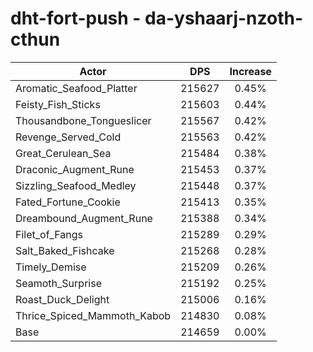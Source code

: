 # dht-fort-push - da-yshaarj-nzoth-cthun
| Actor | DPS | Increase |
|---|:---:|:---:|
|Aromatic_Seafood_Platter|215627|0.45%|
|Feisty_Fish_Sticks|215603|0.44%|
|Thousandbone_Tongueslicer|215567|0.42%|
|Revenge_Served_Cold|215563|0.42%|
|Great_Cerulean_Sea|215484|0.38%|
|Draconic_Augment_Rune|215453|0.37%|
|Sizzling_Seafood_Medley|215448|0.37%|
|Fated_Fortune_Cookie|215413|0.35%|
|Dreambound_Augment_Rune|215388|0.34%|
|Filet_of_Fangs|215289|0.29%|
|Salt_Baked_Fishcake|215268|0.28%|
|Timely_Demise|215209|0.26%|
|Seamoth_Surprise|215192|0.25%|
|Roast_Duck_Delight|215006|0.16%|
|Thrice_Spiced_Mammoth_Kabob|214830|0.08%|
|Base|214659|0.00%|
